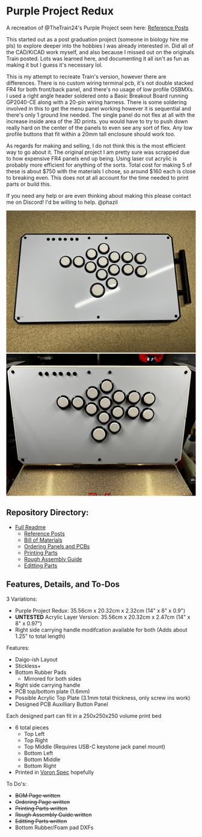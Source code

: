 # Purple Project Redux

A recreation of @TheTrain24's Purple Project seen here:
[Reference Posts](https://github.com/phazil/Purple-Project-Redux/blob/main/Docs/Inspiration%20Posts.md)

This started out as a post graduation project (someone in biology hire me pls) to explore deeper into the hobbies I was already interested in. Did all of the CAD/KiCAD work myself, and also because I missed out on the originals Train posted. Lots was learned here, and documenting it all isn't as fun as making it but I guess it's necessary lol. 

This is my attempt to recreate Train's version, however there are differences. There is no custom wiring terminal pcb, it's not double stacked FR4 for both front/back panel, and there's no usage of low profile OSBMXs. I used a right angle header soldered onto a Basic Breakout Board running GP2040-CE along with a 20-pin wiring harness. There is some soldering involved in this to get the menu panel working however it is sequential and there's only 1 ground line needed. The single panel do not flex at all with the increase inside area of the 3D prints. you would have to try to push down really hard on the center of the panels to even see any sort of flex. Any low profile buttons that fit within a 20mm tall enclosure should work too.

As regards for making and selling, I do not think this is the most efficient way to go about it. The original project I am pretty sure was scrapped due to how expensive FR4 panels end up being. Using laser cut acrylic is probably more efficient for anything of the sorts. Total cost for making 5 of these is about $750 with the materials I chose, so around $160 each is close to breaking even. This does not at all account for the time needed to print parts or build this.

If you need any help or are even thinking about making this please contact me on Discord! I'd be willing to help. @phazil

![Showcase Test](https://github.com/phazil/Purple-Project-Redux/blob/main/Images/Personal%20Builds/20241123_215220454_iOS.jpg)
![Showcase Test 2](https://github.com/phazil/Purple-Project-Redux/blob/main/Images/Personal%20Builds/20241123_140203437_iOS.jpg)

## Repository Directory:
* [Full Readme](https://github.com/phazil/Purple-Project-Redux/blob/main/README.md)
	* [Reference Posts](https://github.com/phazil/Purple-Project-Redux/blob/main/Docs/Inspiration%20Posts.md)
	* [Bill of Materials](https://github.com/phazil/Purple-Project-Redux/blob/main/Docs/Bill%20of%20Materials.md)
   	* [Ordering Panels and PCBs](https://github.com/phazil/Purple-Project-Redux/blob/main/Docs/Ordering%20Guide.md)
 	* [Printing Parts](https://github.com/phazil/Purple-Project-Redux/blob/main/Docs/Printing%20Parts.md)
	* [Rough Assembly Guide](https://github.com/phazil/Purple-Project-Redux/blob/main/Docs/Assembly%20Guide.md)
 	* [Editting Parts](https://github.com/phazil/Purple-Project-Redux/blob/main/Docs/Editting%20Parts.md)

## Features, Details, and To-Dos

3 Variations:
- Purple Project Redux: 35.56cm x 20.32cm x 2.32cm (14" x 8" x 0.9")
- **UNTESTED** Acrylic Layer Version: 35.56cm x 20.32cm x 2.47cm (14" x 8" x 0.97")
- Right side carrying handle modifcation available for both (Adds about 1.25" to total length)

Features:
- Daigo-ish Layout
- Stickless+
- Bottom Rubber Pads
	- Mirrored for both sides
- Right side carrying handle
- PCB top/bottom plate (1.6mm)
- Possible Acrylic Top Plate (3.1mm total thickness, only screw ins work)
- Designed PCB Auxilliary Button Panel

Each designed part can fit in a 250x250x250 volume print bed
- 6 total pieces
	- Top Left
	- Top Right
	- Top Middle (Requires USB-C keystone jack panel mount)
	- Bottom Left
	- Bottom Middle
	- Bottom Right
- Printed in [Voron Spec](https://docs.vorondesign.com/sourcing.html#print-settings) hopefully

To Do's:
- ~~BOM Page written~~
- ~~Ordering Page written~~
- ~~Printing Parts written~~
- ~~Rough Assembly Guide written~~
- ~~Editting Parts written~~
- Bottom Rubber/Foam pad DXFs
